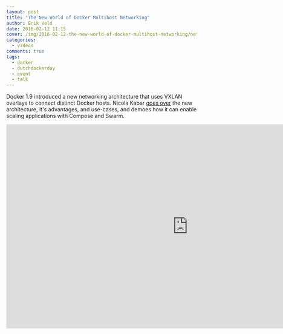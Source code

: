 ```yaml
---
layout: post
title: "The New World of Docker Multihost Networking"
author: Erik Veld
date: 2016-02-12 11:15
cover: /img/2016-02-12-the-new-world-of-docker-multihost-networking/networking-video.png
categories:
  - videos
comments: true
tags:
  - docker
  - dutchdockerday
  - event
  - talk
---
```

Docker 1.9 introduced a new networking architecture that uses VXLAN overlays to connect distinct Docker hosts. Nicola Kabar [goes over](http://www.slideshare.net/xebia/dutch-docker-day-the-new-world-of-docker-multihost-networking) the new architecture, it's advantages, and use-cases, and demoes how it can enable scaling applications with Compose and Swarm.

<iframe
  width="960"
  height="540"
  src="http://www.youtube.com/embed/zaZWpWJWpjc"
  frameborder="0"
  allowfullscreen>
</iframe>
